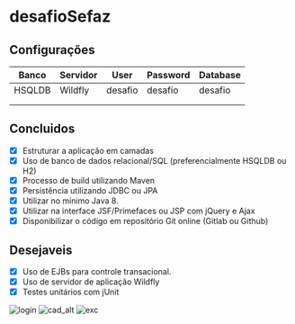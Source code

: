 # desafioSefaz

## Configurações
| Banco  | Servidor | User    | Password | Database|
|--------|----------|---------|----------|---------|
| HSQLDB | Wildfly  | desafio | desafio  | desafio |
|        |          |         |          |         |
|        |          |         |          |         |

## Concluidos
- [x] Estruturar a aplicação em camadas
- [x] Uso de banco de dados relacional/SQL (preferencialmente HSQLDB ou H2)
- [x] Processo de build utilizando Maven
- [x] Persistência utilizando JDBC ou JPA
- [x] Utilizar no mínimo Java 8.
- [x] Utilizar na interface JSF/Primefaces ou JSP com jQuery e Ajax
- [x] Disponibilizar o código em repositório Git online (Gitlab ou Github)

## Desejaveis
- [x] Uso de EJBs para controle transacional.
- [x] Uso de servidor de aplicação Wildfly 
- [x] Testes unitários com jUnit

![login](https://user-images.githubusercontent.com/33108277/64931749-f00d7180-d810-11e9-8de5-900bcce6251d.png)
![cad_alt](https://user-images.githubusercontent.com/33108277/64931802-4f6b8180-d811-11e9-97da-360840c36559.png)
![exc](https://user-images.githubusercontent.com/33108277/64931827-67430580-d811-11e9-9303-6caf682ebd84.png)
